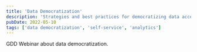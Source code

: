 ```yaml
---
title: 'Data Democratization'
description: 'Strategies and best practices for democratizing data access across organizations.'
pubDate: 2022-05-10
tags: ['data democratization', 'self-service', 'analytics']
---
```


GDD Webinar about data democratization.
